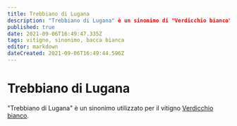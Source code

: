 ```yaml
---
title: Trebbiano di Lugana
description: "Trebbiano di Lugana" è un sinonimo di "Verdicchio bianco".
published: true
date: 2021-09-06T16:49:47.335Z
tags: vitigno, sinonimo, bacca bianca
editor: markdown
dateCreated: 2021-09-06T16:49:44.596Z
---
```


# Trebbiano di Lugana

"Trebbiano di Lugana" è un sinonimo utilizzato per il vitigno [Verdicchio bianco](/vitigni/Italia/bacca-bianca/verdicchio-bianco).